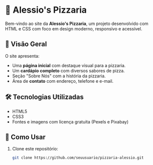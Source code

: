 # 🍕 Alessio's Pizzaria

Bem-vindo ao site da **Alessio's Pizzaria**, um projeto desenvolvido com HTML e CSS com foco em design moderno, responsivo e acessível.  

## 📸 Visão Geral

O site apresenta:

- Uma **página inicial** com destaque visual para a pizzaria.
- Um **cardápio completo** com diversos sabores de pizza.
- Seção "Sobre Nós" com a história da pizzaria.
- Área de **contato** com endereço, telefone e e-mail.

## 🛠️ Tecnologias Utilizadas

- HTML5  
- CSS3  
- Fontes e imagens com licença gratuita (Pexels e Pixabay)

## 🔧 Como Usar

1. Clone este repositório:
   ```bash
   git clone https://github.com/seuusuario/pizzaria-alessio.git
